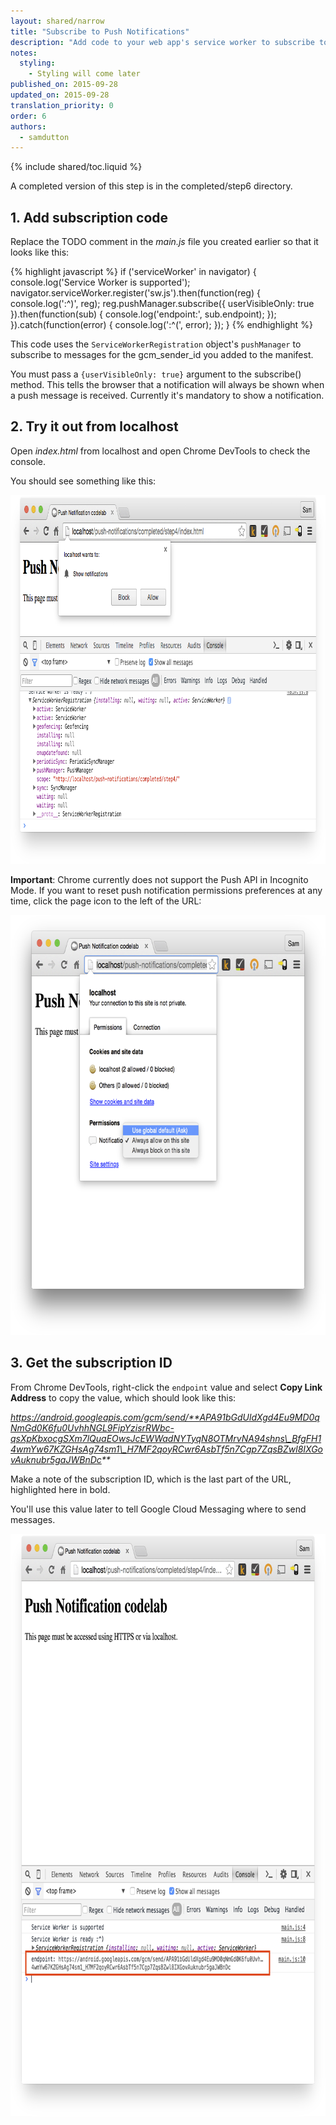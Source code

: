 ```yaml
---
layout: shared/narrow
title: "Subscribe to Push Notifications"
description: "Add code to your web app's service worker to subscribe to push notifications"
notes:
  styling:
    - Styling will come later
published_on: 2015-09-28
updated_on: 2015-09-28
translation_priority: 0
order: 6
authors:
  - samdutton
---
```


{% include shared/toc.liquid %}

A completed version of this step is in the completed/step6 directory.

## 1. Add subscription code

Replace the TODO comment in the _main.js_ file you created earlier so that it looks like this:

{% highlight javascript %}
if ('serviceWorker' in navigator) {
    console.log('Service Worker is supported');
    navigator.serviceWorker.register('sw.js').then(function(reg) {
        console.log(':^)', reg);
        reg.pushManager.subscribe({
            userVisibleOnly: true
        }).then(function(sub) {
            console.log('endpoint:', sub.endpoint);
        });
    }).catch(function(error) {
        console.log(':^(', error);
    });
}
{% endhighlight %}

This code uses the `ServiceWorkerRegistration` object's `pushManager` to subscribe to  messages for the gcm\_sender\_id you added to the manifest.

You must pass a `{userVisibleOnly: true}` argument to the subscribe() method. This tells the browser that a notification will always be shown when a push message is received. Currently it's mandatory to show a notification.

## 2. Try it out from localhost

Open _index.html_ from localhost and open Chrome DevTools to check the console.

You should see something like this:

<img src="images/image13.png" width="888" height="590" alt="Web page screenshot: permissions dialog for Push Notifications" />

**Important**: Chrome currently does not support the Push API in Incognito Mode.
If you want to reset push notification permissions preferences at any time,
click the page icon to the left of the URL:

<img src="images/image14.png" width="713" height="672"  alt="Web page screenshot: Push notifications permissions setting dialog" />

## 3. Get the subscription ID

From Chrome DevTools, right-click the `endpoint` value and select **Copy Link Address** to copy the value, which should look like this:

_https://android.googleapis.com/gcm/send/**APA91bGdUldXgd4Eu9MD0qNmGd0K6fu0UvhhNGL9FipYzisrRWbc-qsXpKbxocgSXm7lQuaEOwsJcEWWadNYTyqN8OTMrvNA94shns\_BfgFH14wmYw67KZGHsAg74sm1\_H7MF2qoyRCwr6AsbTf5n7Cgp7ZqsBZwl8IXGovAuknubr5gaJWBnDc**_

Make a note of the subscription ID, which is the last part of the URL,
highlighted here in bold.

You'll use this value later to tell Google Cloud Messaging where to send
messages.

<img src="images/image15.png" width="774" height="932" alt="Web page screenshot: Chrome DevTools console showing Push Notifications endpoint value" />
